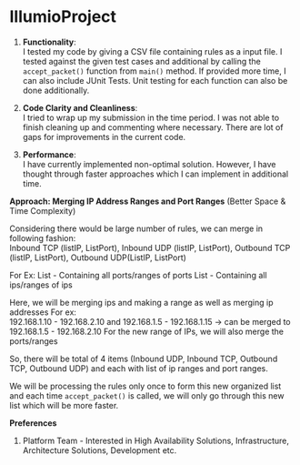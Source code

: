 # IllumioProject

1. **Functionality**:   
I tested my code by giving a CSV file containing rules as a input file. I tested against the given test cases and additional by calling the `accept_packet()` function from `main()` method. If provided more time, I can also include JUnit Tests. Unit testing for each function can also be done additionally. 

2. **Code Clarity and Cleanliness**:   
I tried to wrap up my submission in the time period. I was not able to finish cleaning up and commenting where necessary. There are lot of gaps for improvements in the current code.

3. **Performance**:   
I have currently implemented non-optimal solution. However, I have thought through faster approaches which I can implement in additional time.

**Approach: Merging IP Address Ranges and Port Ranges** (Better Space & Time Complexity)

Considering there would be large number of rules, we can merge in following fashion:   
Inbound TCP (listIP, ListPort), Inbound UDP (listIP, ListPort), Outbound TCP (listIP, ListPort), Outbound UDP(ListIP, ListPort)

For Ex: 
  List - Containing all ports/ranges of ports
  List - Containing all ips/ranges of ips
  
  Here, we will be merging ips and making a range as well as merging ip addresses
  For ex:   
  192.168.1.10 - 192.168.2.10 and 192.168.1.5 - 192.168.1.15 -> can be merged to 192.168.1.5 - 192.168.2.10
  For the new range of IPs, we will also merge the ports/ranges
  
  So, there will be total of 4 items (Inbound UDP, Inbound TCP, Outbound TCP, Outbound UDP) and each with list of ip ranges and port ranges.
  
 We will be processing the rules only once to form this new organized list and each time `accept_packet()` is called, we will only go through this new list which will be more faster. 
 
 
**Preferences**
1. Platform Team - Interested in High Availability Solutions, Infrastructure, Architecture Solutions, Development etc.
 
 
